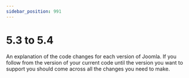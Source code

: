 ```yaml
---
sidebar_position: 991
---
```


# 5.3 to 5.4

An explanation of the code changes for each version of Joomla.
If you follow from the version of your current code until the version you want to support you should come across all the changes you need to make.
